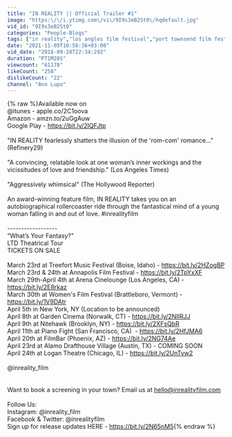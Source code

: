 ```yaml
---
title: "IN REALITY || Official Trailer #1"
image: "https:\/\/i.ytimg.com\/vi\/9I9s3eB2St0\/hqdefault.jpg"
vid_id: "9I9s3eB2St0"
categories: "People-Blogs"
tags: ["in reality","los angles film festival","port townsend film festival"]
date: "2021-11-09T10:58:36+03:00"
vid_date: "2018-09-28T22:34:29Z"
duration: "PT1M28S"
viewcount: "61178"
likeCount: "258"
dislikeCount: "22"
channel: "Ann Lupo"
---
```

{% raw %}Available now on <br />@itunes -  apple.co/2C1oova<br />Amazon - amzn.to/2uGgAuw <br />Google Play - <a rel="nofollow" target="blank" href="https://bit.ly/2IQFJtp">https://bit.ly/2IQFJtp</a><br /><br />&quot;IN REALITY fearlessly shatters the illusion of the 'rom-com' romance...&quot; (Refinery29) <br /><br />&quot;A convincing, relatable look at one woman’s inner workings and the vicissitudes of love and friendship.&quot; (Los Angeles Times)<br /><br />&quot;Aggressively whimsical&quot; (The Hollywood Reporter) <br /><br />An award-winning feature film, IN REALITY takes you on an autobiographical rollercoaster ride through the fantastical mind of a young woman falling in and out of love. #inrealityfilm<br /><br />------------------<br />“What’s Your Fantasy?”<br />LTD Theatrical Tour<br />TICKETS ON SALE <br /><br />March 23rd at Treefort Music Festival (Boise, Idaho) - <a rel="nofollow" target="blank" href="https://bit.ly/2HZogBP">https://bit.ly/2HZogBP</a><br />March 23rd &amp; 24th at Annapolis Film Festival - <a rel="nofollow" target="blank" href="https://bit.ly/2TpYxXF">https://bit.ly/2TpYxXF</a> <br />March 29th-April 4th at Arena Cinelounge (Los Angeles, CA) - <a rel="nofollow" target="blank" href="https://bit.ly/2E8rkaz">https://bit.ly/2E8rkaz</a><br />March 30th at Women's Film Festival (Brattleboro, Vermont) - <a rel="nofollow" target="blank" href="https://bit.ly/1V9DAtr">https://bit.ly/1V9DAtr</a><br />April 5th in New York, NY (Location to be announced) <br />April 8th at Garden Cinema (Norwalk, CT) - <a rel="nofollow" target="blank" href="https://bit.ly/2NIIRJJ">https://bit.ly/2NIIRJJ</a> <br />April 9th at Nitehawk (Brooklyn, NY) - <a rel="nofollow" target="blank" href="https://bit.ly/2XFsQbR">https://bit.ly/2XFsQbR</a><br />April 11th at Piano Fight (San Francisco, CA)  - <a rel="nofollow" target="blank" href="https://bit.ly/2HfJMA6">https://bit.ly/2HfJMA6</a><br />April 20th at FilmBar (Phoenix, AZ) - <a rel="nofollow" target="blank" href="https://bit.ly/2NG74Ae">https://bit.ly/2NG74Ae</a><br />April 23rd at Alamo Drafthouse Village (Austin, TX) - COMING SOON<br />April 24th at Logan Theatre (Chicago, IL) - <a rel="nofollow" target="blank" href="https://bit.ly/2UnTvw2">https://bit.ly/2UnTvw2</a><br /><br />@inreality_film<br /><br /><br />Want to book a screening in your town? Email us at hello@inrealityfilm.com<br /><br />Follow Us: <br />Instagram: @inreality_film<br />Facebook &amp; Twitter: @inrealityfilm  <br />Sign up for release updates HERE - <a rel="nofollow" target="blank" href="https://bit.ly/2N65nM5">https://bit.ly/2N65nM5</a>{% endraw %}
